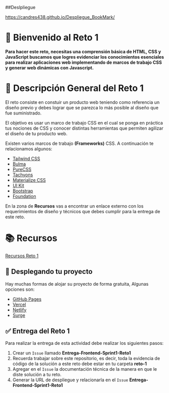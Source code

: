 ##Deslpliegue 

https://candres438.github.io/Despliegue_BookMark/


# 👋 Bienvenido al Reto 1

**Para hacer este reto, necesitas una comprensión básica de HTML, CSS y JavaScript buscamos que logres evidenciar los conocimientos esenciales para realizar aplicaciones web implementando de marcos de trabajo CSS y generar web dinámicas con Javascript.**

# 📝 Descripción General del Reto 1

El reto consiste en constuir un producto web teniendo como referencia un diseño previo y debes lograr que se parezca lo más posible al diseño que fue suministrado.

El objetivo es usar un marco de trabajo CSS en el cual se ponga en práctica tus nociones de CSS y conocer distintas herramientas que permiten agilizar el diseño de tu producto web.

Existen varios marcos de trabajo **(Frameworks)** CSS. A continuación te relacionamos algunos:

- [Tailwind CSS](https://tailwindcss.com/)
- [Bulma](https://bulma.io/)
- [PureCSS](https://purecss.io/)
- [Tachyons](http://tachyons.io/)
- [Materialize CSS](https://materializecss.com/)
- [UI Kit](https://getuikit.com/)
- [Bootstrap](https://getbootstrap.com/)
- [Foundation](https://get.foundation/)


En la zona de **Recursos** vas a encontrar un enlace externo con los requerimientos de diseño y técnicos que debes cumplir para la entrega de este reto.

# 📚 Recursos

[Recursos Reto 1](https://drive.google.com/drive/folders/153eIyNpBd-00J_HZWs1aIp1QO8tnUIN2?usp=sharing) 

## 🚀 Desplegando tu proyecto

Hay muchas formas de alojar su proyecto de forma gratuita, Algunas opciones son:

- [GitHub Pages](https://pages.github.com/)
- [Vercel](https://vercel.com/)
- [Netlify](https://www.netlify.com/)
- [Surge](https://surge.sh/)

## ✅ Entrega del Reto 1

Para realizar la entrega de esta actividad debe realizar los siguientes pasos:

1. Crear un `Issue` llamado **Entrega-Frontend-Sprint1-Reto1**
2. Recuerda trabajar sobre este repositorio, es decir, toda la evidencia de código de la solución a este reto debe estar en tu carpeta **reto-1**
3. Agregar en el `Issue` la documentación técnica de la manera en que le diste solución a tu reto.
4. Generar la URL de despliegue y relacionarla en el `Issue` **Entrega-Frontend-Sprint1-Reto1**
    

